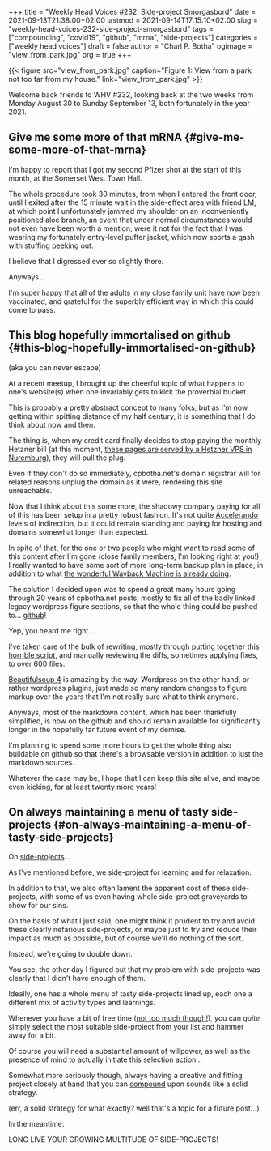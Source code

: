 +++
title = "Weekly Head Voices #232: Side-project Smorgasbord"
date = 2021-09-13T21:38:00+02:00
lastmod = 2021-09-14T17:15:10+02:00
slug = "weekly-head-voices-232-side-project-smorgasbord"
tags = ["compounding", "covid19", "github", "mrna", "side-projects"]
categories = ["weekly head voices"]
draft = false
author = "Charl P. Botha"
ogimage = "view_from_park.jpg"
org = true
+++

{{< figure src="view_from_park.jpg" caption="Figure 1: View from a park not too far from my house." link="view_from_park.jpg" >}}

Welcome back friends to WHV #232, looking back at the two weeks from Monday
August 30 to Sunday September 13, both fortunately in the year 2021.


## Give me some more of that mRNA {#give-me-some-more-of-that-mrna}

I'm happy to report that I got my second Pfizer shot at the start of this
month, at the Somerset West Town Hall.

The whole procedure took 30 minutes, from when I entered the front door, until
I exited after the 15 minute wait in the side-effect area with friend LM, at
which point I unfortunately jammed my shoulder on an inconveniently positioned
aloe branch, an event that under normal circumstances would not even have been
worth a mention, were it not for the fact that I was wearing my fortunately
entry-level puffer jacket, which now sports a gash with stuffing peeking out.

I believe that I digressed ever so slightly there.

Anyways...

I'm super happy that all of the adults in my close family unit have now been
vaccinated, and grateful for the superbly efficient way in which this could
come to pass.


## This blog hopefully immortalised on github {#this-blog-hopefully-immortalised-on-github}

(aka you can never escape)

At a recent meetup, I brought up the cheerful topic of what happens to one's
website(s) when one invariably gets to kick the proverbial bucket.

This is probably a pretty abstract concept to many folks, but as I'm now
getting within spitting distance of my half century, it is something that I do
think about now and then.

The thing is, when my credit card finally decides to stop paying the monthly
Hetzner bill (at this moment, [these pages are served by a Hetzner VPS in
Nuremburg](/2020/02/23/weekly-head-voices-189-all-systems-green/#the-whole-cpbothanet-hive-has-been-migrated-to-a-small-hetzner-server)), they will pull the plug.

Even if they don't do so immediately, cpbotha.net's domain registrar will for
related reasons unplug the domain as it were, rendering this site unreachable.

Now that I think about this some more, the shadowy company paying for all of
this has been setup in a pretty robust fashion. It's not quite [Accelerando](https://en.wikipedia.org/wiki/Accelerando)
levels of indirection, but it could remain standing and paying for hosting and
domains somewhat longer than expected.

In spite of that, for the one or two people who might want to read some of this
content after I'm gone (close family members, I'm looking right at you!), I
really wanted to have some sort of more long-term backup plan in place, in
addition to what [the wonderful Wayback Machine is already doing](https://web.archive.org/web/*/cpbotha.net).

The solution I decided upon was to spend a great many hours going through 20
years of cpbotha.net posts, mostly to fix all of the badly linked legacy
wordpress figure sections, so that the whole thing could be pushed
to... [github](https://github.com/cpbotha/cpbotha.net)!

Yep, you heard me right...

I've taken care of the bulk of rewriting, mostly through putting together [this
horrible script](https://github.com/cpbotha/cpbotha.net/blob/main/mine/convert%5Fwp%5Ffigures.py), and manually reviewing the diffs, sometimes applying fixes, to
over 600 files.

[Beautifulsoup 4](https://www.crummy.com/software/BeautifulSoup/) is amazing by the way. Wordpress on the other hand, or rather
wordpress plugins, just made so many random changes to figure markup over the
years that I'm not really sure what to think anymore.

Anyways, most of the markdown content, which has been thankfully simplified, is
now on the github and should remain available for significantly longer in the
hopefully far future event of my demise.

I'm planning to spend some more hours to get the whole thing also buildable on
github so that there's a browsable version in addition to just the markdown
sources.

Whatever the case may be, I hope that I can keep this site alive, and maybe even
kicking, for at least twenty more years!


## On always maintaining a menu of tasty side-projects {#on-always-maintaining-a-menu-of-tasty-side-projects}

Oh [side-projects](/tags/side-projects/)...

As I've mentioned before, we side-project for learning and for relaxation.

In addition to that, we also often lament the apparent cost of these
side-projects, with some of us even having whole side-project graveyards to
show for our sins.

On the basis of what I just said, one might think it prudent to try and avoid
these clearly nefarious side-projects, or maybe just to try and reduce their
impact as much as possible, but of course we'll do nothing of the sort.

Instead, we're going to double down.

You see, the other day I figured out that my problem with side-projects was
clearly that I didn't have enough of them.

Ideally, one has a whole menu of tasty side-projects lined up, each one a
different mix of activity types and learnings.

Whenever you have a bit of free time ([not too much though!](https://www.theguardian.com/science/2021/sep/09/study-links-too-much-free-time-to-lower-sense-of-wellbeing)), you can _quite_
simply select the most suitable side-project from your list and hammer away for
a bit.

Of course you will need a substantial amount of willpower, as well as the
presence of mind to actually initiate this selection action...

Somewhat more seriously though, always having a creative and fitting project
closely at hand that you can [compound](/tags/compounding/) upon sounds like a solid strategy.

(err, a solid strategy for what exactly? well that's a topic for a future post...)

In the meantime:

LONG LIVE  YOUR GROWING MULTITUDE OF SIDE-PROJECTS!
